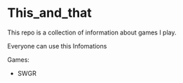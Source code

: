 # This_and_that

This repo is a collection of information about games I play.

Everyone can use this Infomations


Games:
- SWGR
